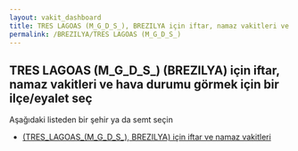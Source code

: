 ```yaml
---
layout: vakit_dashboard
title: TRES LAGOAS (M_G_D_S_), BREZILYA için iftar, namaz vakitleri ve hava durumu - ilçe/eyalet seç
permalink: /BREZILYA/TRES LAGOAS (M_G_D_S_)
---
```


## TRES LAGOAS (M_G_D_S_) (BREZILYA) için iftar, namaz vakitleri ve hava durumu  görmek için bir ilçe/eyalet seç

Aşağıdaki listeden bir şehir ya da semt seçin

* [ (TRES_LAGOAS_(M_G_D_S_), BREZILYA) için iftar ve namaz vakitleri](/BREZILYA/TRES_LAGOAS_(M_G_D_S_)/)

<script type="text/javascript">
  var GLOBAL_COUNTRY = 'BREZILYA';
  var GLOBAL_CITY = 'TRES LAGOAS (M_G_D_S_)';
  var GLOBAL_STATE = 'TRES LAGOAS (M_G_D_S_)';
</script>
